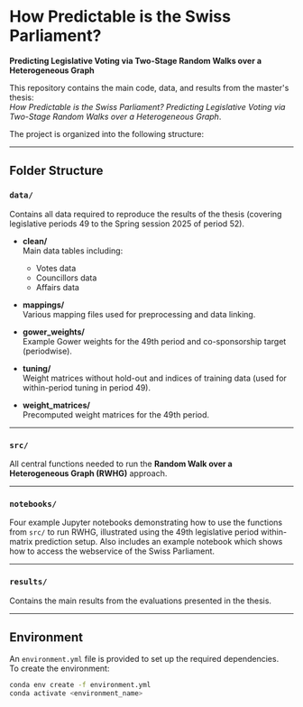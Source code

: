 # How Predictable is the Swiss Parliament?  
**Predicting Legislative Voting via Two-Stage Random Walks over a Heterogeneous Graph**  

This repository contains the main code, data, and results from the master's thesis:  
*How Predictable is the Swiss Parliament? Predicting Legislative Voting via Two-Stage Random Walks over a Heterogeneous Graph*.

The project is organized into the following structure:  

---

## Folder Structure

### `data/`
Contains all data required to reproduce the results of the thesis (covering legislative periods 49 to the Spring session 2025 of period 52).

- **clean/**  
  Main data tables including:
  - Votes data
  - Councillors data
  - Affairs data

- **mappings/**  
  Various mapping files used for preprocessing and data linking.

- **gower_weights/**  
  Example Gower weights for the 49th period and co-sponsorship target (periodwise).

- **tuning/**  
  Weight matrices without hold-out and indices of training data (used for within-period tuning in period 49).

- **weight_matrices/**  
  Precomputed weight matrices for the 49th period.

---

### `src/`
All central functions needed to run the **Random Walk over a Heterogeneous Graph (RWHG)** approach.

---

### `notebooks/`
Four example Jupyter notebooks demonstrating how to use the functions from `src/` to run RWHG, illustrated using the 49th legislative period within-matrix prediction setup. Also includes an example notebook which shows how to access the webservice of the Swiss Parliament. 

---

### `results/`
Contains the main results from the evaluations presented in the thesis.

---

## Environment
An `environment.yml` file is provided to set up the required dependencies.  
To create the environment:

```bash
conda env create -f environment.yml
conda activate <environment_name>

